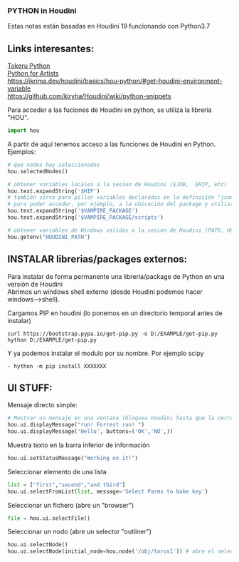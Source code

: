 ### PYTHON in Houdini

Estas notas están basadas en Houdini 19 funcionando con Python3.7   

## Links interesantes:   

[Tokeru Python](https://www.tokeru.com/cgwiki/index.php?title=HoudiniPython)   
[Python for Artists](https://github.com/kiryha/Houdini/wiki/Python-for-artists)   
https://ikrima.dev/houdini/basics/hou-python/#get-houdini-environment-variable   
https://github.com/kiryha/Houdini/wiki/python-snippets   

Para acceder a las fuciones de Houdini en python, se utiliza la libreria "HOU".
```Python
import hou
```
A partir de aquí tenemos acceso a las funciones de Houdini en Python. Ejemplos:
```Python
# que nodos hay seleccionados
hou.selectedNodes()
```
```Python
# obtener variables locales a la sesion de Houdini ($JOB,  $HIP, etc)
hou.text.expandString('$HIP')
# también sirve para pillar variables declaradas en la definición "json" de un "package"
# para poder acceder, por ejemplo, a la ubicación del package y utilizar ese path para localizar cosas
hou.text.expandString('$VAMPIRE_PACKAGE')
hou.text.expandString('$VAMPIRE_PACKAGE/scripts')
```
```Python
# obtener variables de Windows validas a la sesion de Houdini (PATH, HOUDINI_PATH, etc.)
hou.getenv("HOUDINI_PATH") 
```
## INSTALAR librerias/packages  externos:   

Para instalar de forma permanente una libreria/package de Python en una versión de Houdini   
Abrimos un windows shell externo (desde Houdini podemos hacer windows-->shell).    

Cargamos PIP en houdini (lo ponemos en un directorio temporal antes de instalar)   
```console
curl https://bootstrap.pypa.io/get-pip.py -o D:/EXAMPLE/get-pip.py
hython D:/EXAMPLE/get-pip.py
```
Y ya podemos instalar el modulo por su nombre. Por ejemplo scipy
```console
- hython -m pip install XXXXXXX
```   

## UI STUFF:   
Mensaje directo simple:   
```Python
# Mostrar un mensaje en una ventana (bloquea houdini hasta que la cerramos)
hou.ui.displayMessage("run! Forrest run! ")
hou.ui.displayMessage('Hello', buttons=('OK','NO',)) 
```
Muestra texto en la barra inferior de información   
```Python
hou.ui.setStatusMessage("Working on it!")
```
Seleccionar elemento de una lista   
```Python
list = ["first","second","and third"]
hou.ui.selectFromList(list, message='Select Parms to bake key')
```
Seleccionar un fichero (abre un "browser")   
```Python
file = hou.ui.selectFile()
```
Seleccionar un nodo (abre un selector "outliner")   
```Python
hou.ui.selectNode()
hou.ui.selectNode(initial_node=hou.node('/obj/torus1')) # abre el selector con "torus1" del contexto /obj seleccionado 
```

